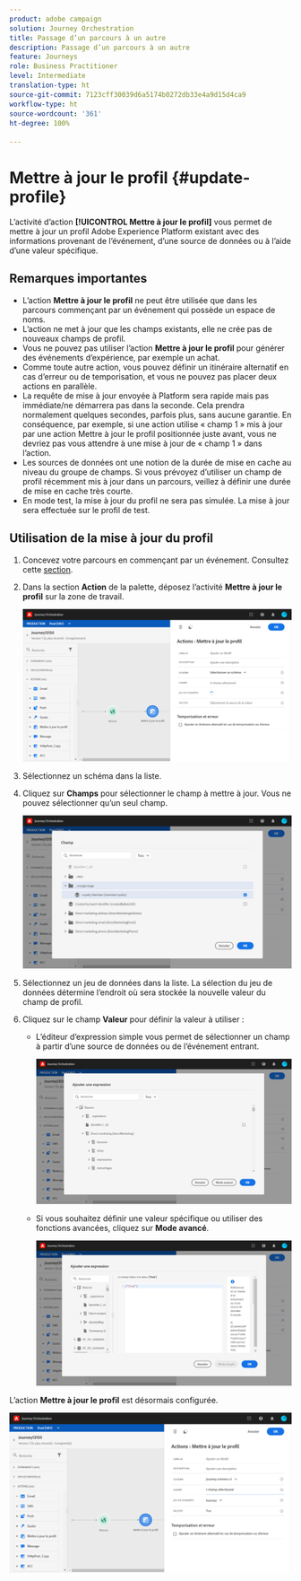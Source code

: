 ```yaml
---
product: adobe campaign
solution: Journey Orchestration
title: Passage d’un parcours à un autre
description: Passage d’un parcours à un autre
feature: Journeys
role: Business Practitioner
level: Intermediate
translation-type: ht
source-git-commit: 7123cff30039d6a5174b0272db33e4a9d15d4ca9
workflow-type: ht
source-wordcount: '361'
ht-degree: 100%

---
```



# Mettre à jour le profil {#update-profile}

L’activité d’action **[!UICONTROL Mettre à jour le profil]** vous permet de mettre à jour un profil Adobe Experience Platform existant avec des informations provenant de l’événement, d’une source de données ou à l’aide d’une valeur spécifique.

## Remarques importantes

* L’action **Mettre à jour le profil** ne peut être utilisée que dans les parcours commençant par un événement qui possède un espace de noms.
* L’action ne met à jour que les champs existants, elle ne crée pas de nouveaux champs de profil.
* Vous ne pouvez pas utiliser l’action **Mettre à jour le profil** pour générer des événements d’expérience, par exemple un achat.
* Comme toute autre action, vous pouvez définir un itinéraire alternatif en cas d’erreur ou de temporisation, et vous ne pouvez pas placer deux actions en parallèle.
* La requête de mise à jour envoyée à Platform sera rapide mais pas immédiate/ne démarrera pas dans la seconde. Cela prendra normalement quelques secondes, parfois plus, sans aucune garantie. En conséquence, par exemple, si une action utilise « champ 1 » mis à jour par une action Mettre à jour le profil positionnée juste avant, vous ne devriez pas vous attendre à une mise à jour de « champ 1 » dans l’action.
* Les sources de données ont une notion de la durée de mise en cache au niveau du groupe de champs. Si vous prévoyez d’utiliser un champ de profil récemment mis à jour dans un parcours, veillez à définir une durée de mise en cache très courte.
* En mode test, la mise à jour du profil ne sera pas simulée. La mise à jour sera effectuée sur le profil de test.

## Utilisation de la mise à jour du profil

1. Concevez votre parcours en commençant par un événement. Consultez cette [section](../building-journeys/journey.md).

1. Dans la section **Action** de la palette, déposez l’activité **Mettre à jour le profil** sur la zone de travail.

   ![](../assets/profileupdate0.png)

1. Sélectionnez un schéma dans la liste.

1. Cliquez sur **Champs** pour sélectionner le champ à mettre à jour. Vous ne pouvez sélectionner qu’un seul champ.

   ![](../assets/profileupdate2.png)

1. Sélectionnez un jeu de données dans la liste. La sélection du jeu de données détermine l’endroit où sera stockée la nouvelle valeur du champ de profil.

1. Cliquez sur le champ **Valeur** pour définir la valeur à utiliser :

   * L’éditeur d’expression simple vous permet de sélectionner un champ à partir d’une source de données ou de l’événement entrant.

      ![](../assets/profileupdate4.png)

   * Si vous souhaitez définir une valeur spécifique ou utiliser des fonctions avancées, cliquez sur **Mode avancé**.

      ![](../assets/profileupdate3.png)

L’action **Mettre à jour le profil** est désormais configurée.

![](../assets/profileupdate1.png)
